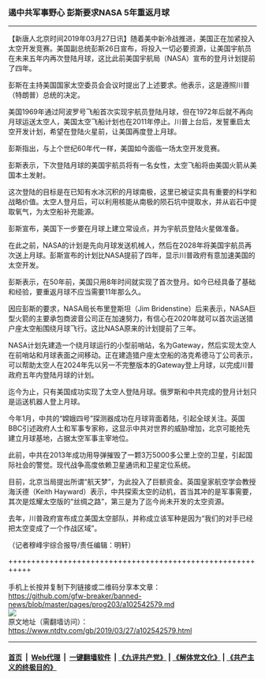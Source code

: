 ### 遏中共军事野心 彭斯要求NASA 5年重返月球
------------------------

<div class="post_content" itemprop="articleBody">
 <p>
  【新唐人北京时间2019年03月27日讯】随着美中新冷战推进，美国正在加紧投入太空开发竞赛。美国副总统彭斯26日宣布，将投入一切必要资源，让美国宇航员在未来五年内再次登陆月球，这比此前美国宇航局（NASA）宣布的登月计划提前了四年。
 </p>
 <p>
  彭斯在主持美国国家太空委员会会议时提出了上述要求。他表示，这是遵照川普（特朗普）总统的决定。
 </p>
 <p>
  美国1969年通过阿波罗号飞船首次实现宇航员登陆月球，但在1972年后就不再向月球运送太空人，美国太空飞船计划也在2011年停止。川普上台后，发誓重启太空开发计划，希望在登陆火星前，让美国再度登上月球。
 </p>
 <p>
  彭斯指出，与上个世纪60年代一样，美国如今面临一场太空开发竞赛。
 </p>
 <p>
  彭斯表示，下次登陆月球的美国宇航员将有一名女性，太空飞船将由美国火箭从美国本土发射。
 </p>
 <p>
  这次登陆的目标是在已知有水冰沉积的月球南极，这里已被证实具有重要的科学和战略价值。太空人登月后，可以利用核能从南极的陨石坑中提取水，并从岩石中提取氧气，为太空船补充能源。
 </p>
 <p>
  彭斯宣布，美国下一步要在月球上建立常设点，并为宇航员登陆火星做准备。
 </p>
 <p>
  在此之前，NASA的计划是先向月球发送机械人，然后在2028年将美国宇航员再次送上月球。彭斯宣布的计划比NASA提前了四年，显示川普政府有意加速美国的太空开发。
 </p>
 <p>
  彭斯表示，在50年前，美国只用8年时间就实现了首次登月。如今已经具备了基础和经验，要重返月球不应当需要11年那么久。
 </p>
 <p>
  因应彭斯的要求，NASA局长布里登斯坦（Jim Bridenstine）后来表示，NASA巨型火箭的主要承包商波音公司正在加速努力，有信心在2020年就可以首次运送猎户座太空船围绕月球飞行。这比NASA原来的计划提前了三年。
 </p>
 <p>
  NASA计划先建造一个绕月球运行的小型前哨站，名为Gateway，然后实现太空人在前哨站和月球表面之间移动。正在建造猎户座太空船的洛克希德马丁公司表示，可以帮助太空人在2024年先以另一不完整版本的Gateway登上月球，以完成川普政府五年内登陆月球的计划。
 </p>
 <p>
  迄今为止，只有美国成功实现了太空人登陆月球。俄罗斯和中共完成的登月计划只是运送机器人登上月球。
 </p>
 <p>
  今年1月，中共的“嫦娥四号”探测器成功在月球背面着陆，引起全球关注。英国BBC引述政府人士和军事专家称，这显示中共对世界的威胁增加，北京可能抢先建立月球基地，占据太空军事主宰地位。
 </p>
 <p>
  此前，中共在2013年成功用导弹摧毁了一颗3万5000多公里上空的卫星，引起国际社会的警觉。现代战争高度依赖卫星通讯和卫星定位系统。
 </p>
 <p>
  目前，北京当局提出所谓“航天梦”，为此投入了巨额资金。英国皇家航空学会教授海沃德（Keith Hayward）表示，中共探索太空的动机，首当其冲的是军事需要，其次是炫耀太空版的“丝绸之路”，第三是为了迄今尚未开发的太空资源。
 </p>
 <p>
  去年，川普政府宣布成立美国太空部队，并称成立该军种是因为“我们的对手已经把太空变成了一个作战区域”。
 </p>
 <p>
  （记者穆峰宇综合报导/责任编辑：明轩）
 </p>
 <div class="single_ad">
 </div>
</div>

+++++++++++++++++++++++++++++++++++++++++++++++++++++++++++<br/><br/>
手机上长按并复制下列链接或二维码分享本文章：<br/>
https://github.com/gfw-breaker/banned-news/blob/master/pages/prog203/a102542579.md <br/>
<a href='https://github.com/gfw-breaker/banned-news/blob/master/pages/prog203/a102542579.md'><img src='https://github.com/gfw-breaker/banned-news/blob/master/pages/prog203/a102542579.md.png'/></a> <br/>
原文地址（需翻墙访问）：https://www.ntdtv.com/gb/2019/03/27/a102542579.html


------------------------
#### [首页](https://github.com/gfw-breaker/banned-news/blob/master/README.md) &nbsp;|&nbsp; [Web代理](https://github.com/labour-camp/helloworld) &nbsp;|&nbsp; [一键翻墙软件](https://github.com/gfw-breaker/nogfw/blob/master/README.md) &nbsp;| [《九评共产党》](https://github.com/gfw-breaker/9ping.md/blob/master/README.md#九评之一评共产党是什么) | [《解体党文化》](https://github.com/gfw-breaker/jtdwh.md/blob/master/README.md) | [《共产主义的终极目的》](https://github.com/gfw-breaker/gczydzjmd.md/blob/master/README.md)

